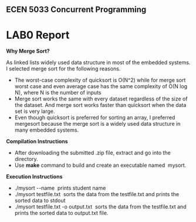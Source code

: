 ## ECEN 5033 Concurrent Programming
# LAB0 Report
**Why Merge Sort?**

As linked lists widely used data structure in most of the embedded systems. I selected merge sort for the following reasons.
* The worst-case complexity of quicksort is O(N^2) while for merge sort worst case and even average case has the same complexity of O(N log N), where N is the number of inputs
* Merge sort works the same with every dataset regardless of the size of the dataset. And merge sort works faster than quicksort when the data set is very large.
* Even though quicksort is preferred for sorting an array, I preferred mergesort because the merge sort is a widely used data structure in many embedded systems.

**Compilation Instructions**


* After downloading the submitted .zip file, extract and go into the directory.
* Use **make** command to build and create an executable named ​ mysort.

**Execution Instructions**

* ./mysort --name ​ prints student name
* ./mysort testfile.txt ​ sorts the data from the testfile.txt and prints the sorted data to stdout
* ./mysort testfile.txt -o output.txt ​ sorts the data from the testfile.txt and prints the sorted data to output.txt file.
